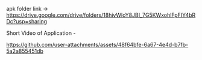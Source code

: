 apk folder link -> https://drive.google.com/drive/folders/18hivWloY8JBI_7G5KWxohlFpFIY4bRDc?usp=sharing

Short Video of Application - 

https://github.com/user-attachments/assets/48f64bfe-6a67-4e4d-b7fb-5a2a855451db



